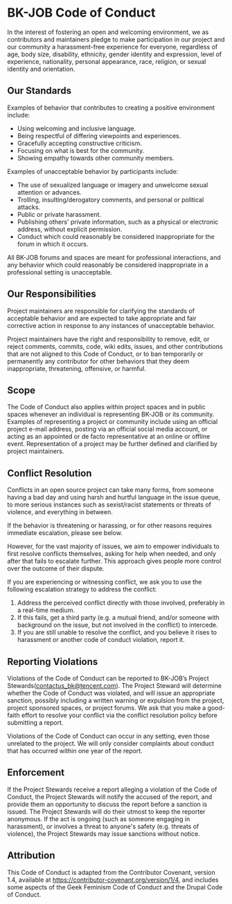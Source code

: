 # BK-JOB Code of Conduct

In the interest of fostering an open and welcoming environment, we as
contributors and maintainers pledge to make participation in our project and our
community a harassment-free experience for everyone, regardless of age, body
size, disability, ethnicity, gender identity and expression, level of
experience, nationality, personal appearance, race, religion, or sexual identity
and orientation.

## Our Standards

Examples of behavior that contributes to creating a positive environment include:

*   Using welcoming and inclusive language.
*   Being respectful of differing viewpoints and experiences.
*   Gracefully accepting constructive criticism.
*   Focusing on what is best for the community.
*   Showing empathy towards other community members.

Examples of unacceptable behavior by participants include:

*   The use of sexualized language or imagery and unwelcome sexual attention or
    advances.
*   Trolling, insulting/derogatory comments, and personal or political attacks.
*   Public or private harassment.
*   Publishing others' private information, such as a physical or electronic
    address, without explicit permission.
*   Conduct which could reasonably be considered inappropriate for the forum in
    which it occurs.

All BK-JOB forums and spaces are meant for professional interactions, and any behavior which could reasonably be 
considered inappropriate in a professional setting is unacceptable.


## Our Responsibilities

Project maintainers are responsible for clarifying the standards of acceptable behavior and are expected to take 
appropriate and fair corrective action in response to any instances of unacceptable behavior.

Project maintainers have the right and responsibility to remove, edit, or reject comments, commits, code, wiki edits, 
issues, and other contributions that are not aligned to this Code of Conduct, or to ban temporarily or permanently any 
contributor for other behaviors that they deem inappropriate, threatening, offensive, or harmful.


## Scope

The Code of Conduct also applies within project spaces and in public spaces whenever an individual is representing 
BK-JOB or its community. Examples of representing a project or community include using an official project
e-mail address, posting via an official social media account, or acting as an appointed or de facto representative at
an online or offline event. Representation of a project may be further defined and clarified by project maintainers.

## Conflict Resolution

Conflicts in an open source project can take many forms, from someone having a bad day and using harsh and hurtful 
language in the issue queue, to more serious instances such as sexist/racist statements or threats of violence, 
and everything in between.

If the behavior is threatening or harassing, or for other reasons requires immediate escalation, please see below.

However, for the vast majority of issues, we aim to empower individuals to first resolve conflicts themselves, asking 
for help when needed, and only after that fails to escalate further. This approach gives people more control over 
the outcome of their dispute.

If you are experiencing or witnessing conflict, we ask you to use the following escalation strategy to address 
the conflict:

1.  Address the perceived conflict directly with those involved, preferably in a
    real-time medium.
2.  If this fails, get a third party (e.g. a mutual friend, and/or someone with
    background on the issue, but not involved in the conflict) to intercede.
3.  If you are still unable to resolve the conflict, and you believe it rises to
    harassment or another code of conduct violation, report it.

## Reporting Violations

Violations of the Code of Conduct can be reported to BK-JOB’s Project Stewards(contactus_bk@tencent.com). The Project Steward will determine whether the Code of Conduct was violated,
and will issue an appropriate sanction, possibly including a written warning or expulsion from the project,
project sponsored spaces, or project forums. We ask that you make a good-faith effort to resolve your conflict 
via the conflict resolution policy before submitting a report.

Violations of the Code of Conduct can occur in any setting, even those unrelated to the project. We will only consider 
complaints about conduct that has occurred within one year of the report.


## Enforcement

If the Project Stewards receive a report alleging a violation of the Code of Conduct, the Project Stewards will notify
the accused of the report, and provide them an opportunity to discuss the report before a sanction is issued. 
The Project Stewards will do their utmost to keep the reporter anonymous. If the act is ongoing 
(such as someone engaging in harassment), or involves a threat to anyone's safety (e.g. threats of violence), 
the Project Stewards may issue sanctions without notice.


## Attribution

This Code of Conduct is adapted from the Contributor Covenant, version 1.4, available at 
https://contributor-covenant.org/version/1/4, and includes some aspects of the Geek Feminism Code of Conduct and the 
Drupal Code of Conduct.
